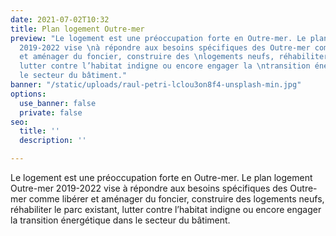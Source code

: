```yaml
---
date: 2021-07-02T10:32
title: Plan logement Outre-mer
preview: "Le logement est une préoccupation forte en Outre-mer. Le plan logement Outre-mer
  2019-2022 vise \nà répondre aux besoins spécifiques des Outre-mer comme libérer
  et aménager du foncier, construire des \nlogements neufs, réhabiliter le parc existant,
  lutter contre l’habitat indigne ou encore engager la \ntransition énergétique dans
  le secteur du bâtiment."
banner: "/static/uploads/raul-petri-lclou3on8f4-unsplash-min.jpg"
options:
  use_banner: false
  private: false
seo:
  title: ''
  description: ''

---
```

Le logement est une préoccupation forte en Outre-mer. Le plan logement Outre-mer 2019-2022 vise à répondre aux besoins spécifiques des Outre-mer comme libérer et aménager du foncier, construire des logements neufs, réhabiliter le parc existant, lutter contre l’habitat indigne ou encore engager la transition énergétique dans le secteur du bâtiment.
